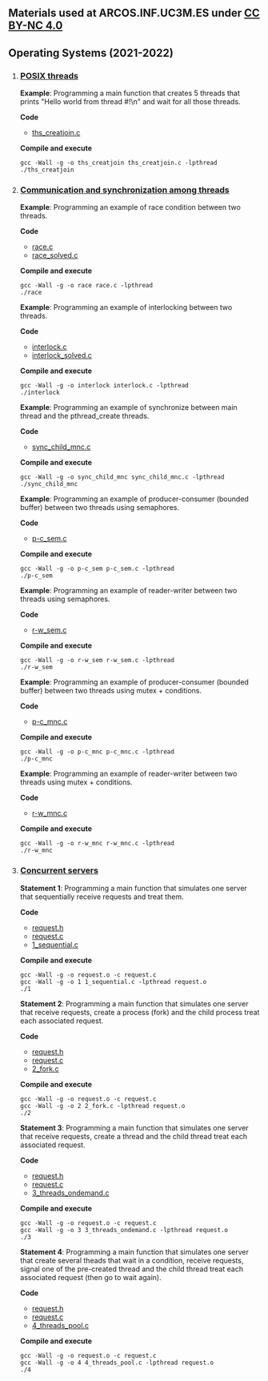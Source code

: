 ## Materials used at ARCOS.INF.UC3M.ES under [CC BY-NC 4.0](http://creativecommons.org/licenses/by-nc/4.0/) 

## Operating Systems (2021-2022)

1. ### <ins>POSIX threads</ins>

    **Example**: Programming a main function that creates 5 threads that prints "Hello world from thread #<thread id>!\n" and wait for all those threads.
 
    **Code**
      * <a href="https://github.com/acaldero/labs/blob/main/GII_Operating_System/w06_threads/ths_creatjoin.c">ths_creatjoin.c</a>

    **Compile and execute**
    ```
    gcc -Wall -g -o ths_creatjoin ths_creatjoin.c -lpthread
    ./ths_creatjoin
    ```


2. ### <ins>Communication and synchronization among threads</ins>

   **Example**: Programming an example of race condition between two threads.

   **Code**
     * <a href="https://github.com/acaldero/labs/blob/main/GII_Operating_System/w10_cns/race.c">race.c</a>
     * <a href="https://github.com/acaldero/labs/blob/main/GII_Operating_System/w10_cns/race_solved.c">race_solved.c</a>

   **Compile and execute**
   ```
   gcc -Wall -g -o race race.c -lpthread
   ./race
   ```

   **Example**: Programming an example of interlocking between two threads.
 
   **Code**
     * <a href="https://github.com/acaldero/labs/blob/main/GII_Operating_System/w10_cns/interlock.c">interlock.c</a>
     * <a href="https://github.com/acaldero/labs/blob/main/GII_Operating_System/w10_cns/interlock_solved.c">interlock_solved.c</a>

   **Compile and execute**
   ```
   gcc -Wall -g -o interlock interlock.c -lpthread
   ./interlock
   ```

   **Example**: Programming an example of synchronize between main thread and the pthread_create threads.
 
   **Code**
     * <a href="https://github.com/acaldero/labs/blob/main/GII_Operating_System/w10_cns/sync_child_mnc.c">sync_child_mnc.c</a>

   **Compile and execute**
   ```
   gcc -Wall -g -o sync_child_mnc sync_child_mnc.c -lpthread
   ./sync_child_mnc
   ```


   **Example**: Programming an example of producer-consumer (bounded buffer) between two threads using semaphores.
 
   **Code**
     * <a href="https://github.com/acaldero/labs/blob/main/GII_Operating_System/w10_cns/p-c_sem.c">p-c_sem.c</a>

   **Compile and execute**
   ```
   gcc -Wall -g -o p-c_sem p-c_sem.c -lpthread
   ./p-c_sem
   ```

   **Example**: Programming an example of reader-writer between two threads using semaphores.
 
   **Code**
     * <a href="https://github.com/acaldero/labs/blob/main/GII_Operating_System/w10_cns/r-w_sem.c">r-w_sem.c</a>

   **Compile and execute**
   ```
   gcc -Wall -g -o r-w_sem r-w_sem.c -lpthread
   ./r-w_sem
   ```

   **Example**: Programming an example of producer-consumer (bounded buffer) between two threads using mutex + conditions.
 
   **Code**
     * <a href="https://github.com/acaldero/labs/blob/main/GII_Operating_System/w10_cns/p-c_mnc.c">p-c_mnc.c</a>

   **Compile and execute**
   ```
   gcc -Wall -g -o p-c_mnc p-c_mnc.c -lpthread
   ./p-c_mnc
   ```

   **Example**: Programming an example of reader-writer between two threads using mutex + conditions.
 
   **Code**
     * <a href="https://github.com/acaldero/labs/blob/main/GII_Operating_System/w10_cns/r-w_mnc.c">r-w_mnc.c</a>

   **Compile and execute**
   ```
   gcc -Wall -g -o r-w_mnc r-w_mnc.c -lpthread
   ./r-w_mnc
   ```


3. ### <ins>Concurrent servers</ins>

   **Statement 1**: Programming a main function that simulates one server that sequentially receive requests and treat them.

   **Code**
    * <a href="https://github.com/acaldero/labs/blob/main/GII_Operating_System/w11_servers/request.h">request.h</a>
    * <a href="https://github.com/acaldero/labs/blob/main/GII_Operating_System/w11_servers/request.c">request.c</a>
    * <a href="https://github.com/acaldero/labs/blob/main/GII_Operating_System/w11_servers/1_sequential.c">1_sequential.c</a>

   **Compile and execute**
   ```
   gcc -Wall -g -o request.o -c request.c
   gcc -Wall -g -o 1 1_sequential.c -lpthread request.o
   ./1
   ```

   **Statement 2**: Programming a main function that simulates one server that receive requests, create a process (fork) and the child process treat each associated request.

   **Code**
    * <a href="https://github.com/acaldero/labs/blob/main/GII_Operating_System/w11_servers/request.h">request.h</a>
    * <a href="https://github.com/acaldero/labs/blob/main/GII_Operating_System/w11_servers/request.c">request.c</a>
    * <a href="https://github.com/acaldero/labs/blob/main/GII_Operating_System/w11_servers/1_sequential.c">2_fork.c</a>

   **Compile and execute**
   ```
   gcc -Wall -g -o request.o -c request.c
   gcc -Wall -g -o 2 2_fork.c -lpthread request.o
   ./2
   ```

   **Statement 3**: Programming a main function that simulates one server that receive requests, create a thread and the child thread treat each associated request.

   **Code**
    * <a href="https://github.com/acaldero/labs/blob/main/GII_Operating_System/w11_servers/request.h">request.h</a>
    * <a href="https://github.com/acaldero/labs/blob/main/GII_Operating_System/w11_servers/request.c">request.c</a>
    * <a href="https://github.com/acaldero/labs/blob/main/GII_Operating_System/w11_servers/1_sequential.c">3_threads_ondemand.c</a>

   **Compile and execute**
   ```
   gcc -Wall -g -o request.o -c request.c
   gcc -Wall -g -o 3 3_threads_ondemand.c -lpthread request.o
   ./3
   ```

   **Statement 4**: Programming a main function that simulates one server that create several theads that wait in a condition, receive requests, signal one of the pre-created thread and the child thread treat each associated request (then go to wait again).

   **Code**
    * <a href="https://github.com/acaldero/labs/blob/main/GII_Operating_System/w11_servers/request.h">request.h</a>
    * <a href="https://github.com/acaldero/labs/blob/main/GII_Operating_System/w11_servers/request.c">request.c</a>
    * <a href="https://github.com/acaldero/labs/blob/main/GII_Operating_System/w11_servers/1_sequential.c">4_threads_pool.c</a>

   **Compile and execute**
   ```
   gcc -Wall -g -o request.o -c request.c
   gcc -Wall -g -o 4 4_threads_pool.c -lpthread request.o
   ./4
   ```

